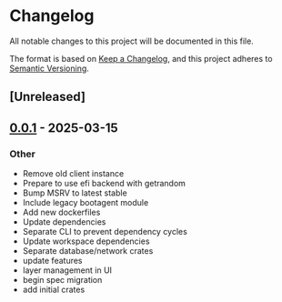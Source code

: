 # Changelog

All notable changes to this project will be documented in this file.

The format is based on [Keep a Changelog](https://keepachangelog.com/en/1.0.0/),
and this project adheres to [Semantic Versioning](https://semver.org/spec/v2.0.0.html).

## [Unreleased]

## [0.0.1](https://github.com/fossable/sandpolis/releases/tag/sandpolis-bootagent-v0.0.1) - 2025-03-15

### Other

- Remove old client instance
- Prepare to use efi backend with getrandom
- Bump MSRV to latest stable
- Include legacy bootagent module
- Add new dockerfiles
- Update dependencies
- Separate CLI to prevent dependency cycles
- Update workspace dependencies
- Separate database/network crates
- update features
- layer management in UI
- begin spec migration
- add initial crates
